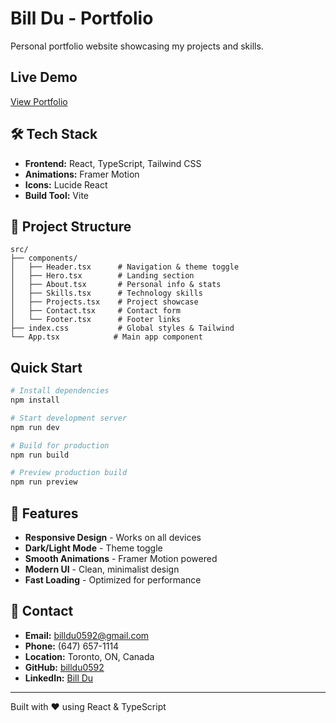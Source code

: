 # Bill Du - Portfolio

Personal portfolio website showcasing my projects and skills.

## Live Demo

[View Portfolio](https://your-netlify-url.netlify.app)

## 🛠️ Tech Stack

- **Frontend:** React, TypeScript, Tailwind CSS
- **Animations:** Framer Motion
- **Icons:** Lucide React
- **Build Tool:** Vite

## 📁 Project Structure

```
src/
├── components/
│   ├── Header.tsx      # Navigation & theme toggle
│   ├── Hero.tsx        # Landing section
│   ├── About.tsx       # Personal info & stats
│   ├── Skills.tsx      # Technology skills
│   ├── Projects.tsx    # Project showcase
│   ├── Contact.tsx     # Contact form
│   └── Footer.tsx      # Footer links
├── index.css           # Global styles & Tailwind
└── App.tsx            # Main app component
```

## Quick Start

```bash
# Install dependencies
npm install

# Start development server
npm run dev

# Build for production
npm run build

# Preview production build
npm run preview
```

## 🎨 Features

- **Responsive Design** - Works on all devices
- **Dark/Light Mode** - Theme toggle
- **Smooth Animations** - Framer Motion powered
- **Modern UI** - Clean, minimalist design
- **Fast Loading** - Optimized for performance

## 📧 Contact

- **Email:** billdu0592@gmail.com
- **Phone:** (647) 657-1114
- **Location:** Toronto, ON, Canada
- **GitHub:** [billdu0592](https://github.com/billdu0592)
- **LinkedIn:** [Bill Du](https://www.linkedin.com/in/bill-du/)

---

Built with ❤️ using React & TypeScript
